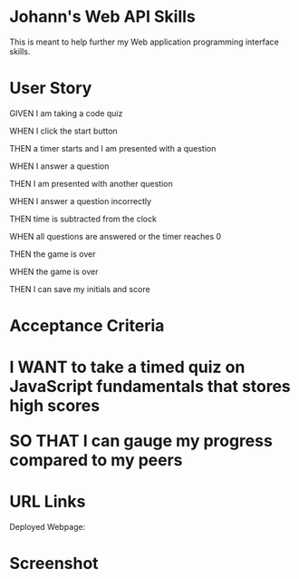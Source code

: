 <h1> Johann's Web API Skills </h1>

This is meant to help further my Web application programming interface skills. 

<h1> User Story </h1>

GIVEN I am taking a code quiz

WHEN I click the start button

THEN a timer starts and I am presented with a question

WHEN I answer a question

THEN I am presented with another question

WHEN I answer a question incorrectly

THEN time is subtracted from the clock

WHEN all questions are answered or the timer reaches 0

THEN the game is over

WHEN the game is over

THEN I can save my initials and score

<h1> Acceptance Criteria <h1>

I WANT to take a timed quiz on JavaScript fundamentals that stores high scores

SO THAT I can gauge my progress compared to my peers

<h1> URL Links </h1>

Deployed Webpage:

<h1> Screenshot </h1>

<img src="">
